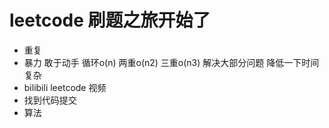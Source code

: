 # leetcode 刷题之旅开始了
  - 重复
  - 暴力
    敢于动手
    循环o(n) 两重o(n2) 三重o(n3)
    解决大部分问题
    降低一下时间复杂
  - bilibili leetcode 视频
  - 找到代码提交
  - 算法